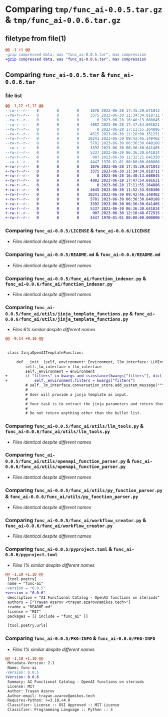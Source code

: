 # Comparing `tmp/func_ai-0.0.5.tar.gz` & `tmp/func_ai-0.0.6.tar.gz`

## filetype from file(1)

```diff
@@ -1 +1 @@
-gzip compressed data, was "func_ai-0.0.5.tar", max compression
+gzip compressed data, was "func_ai-0.0.6.tar", max compression
```

## Comparing `func_ai-0.0.5.tar` & `func_ai-0.0.6.tar`

### file list

```diff
@@ -1,12 +1,12 @@
--rw-r--r--   0        0        0     1076 2023-06-28 17:45:39.671843 func_ai-0.0.5/LICENSE
--rw-r--r--   0        0        0     3375 2023-06-30 11:34:34.818711 func_ai-0.0.5/README.md
--rw-r--r--   0        0        0        0 2023-06-28 16:40:13.608045 func_ai-0.0.5/func_ai/__init__.py
--rw-r--r--   0        0        0     4082 2023-06-28 17:47:54.691621 func_ai-0.0.5/func_ai/function_indexer.py
--rw-r--r--   0        0        0        0 2023-06-28 17:11:55.264886 func_ai-0.0.5/func_ai/utils/__init__.py
--rw-r--r--   0        0        0     4515 2023-06-30 11:28:00.351251 func_ai-0.0.5/func_ai/utils/jinja_template_functions.py
--rw-r--r--   0        0        0    10241 2023-06-30 09:42:46.148402 func_ai-0.0.5/func_ai/utils/llm_tools.py
--rw-r--r--   0        0        0     5701 2023-06-30 06:36:30.640188 func_ai-0.0.5/func_ai/utils/openapi_function_parser.py
--rw-r--r--   0        0        0     3392 2023-06-30 06:36:30.641465 func_ai-0.0.5/func_ai/utils/py_function_parser.py
--rw-r--r--   0        0        0     5337 2023-06-30 06:36:30.641834 func_ai-0.0.5/func_ai/workflow_creator.py
--rw-r--r--   0        0        0      907 2023-06-30 11:32:21.641350 func_ai-0.0.5/pyproject.toml
--rw-r--r--   0        0        0     4447 1970-01-01 00:00:00.000000 func_ai-0.0.5/PKG-INFO
+-rw-r--r--   0        0        0     1076 2023-06-28 17:45:39.671843 func_ai-0.0.6/LICENSE
+-rw-r--r--   0        0        0     3375 2023-06-30 11:34:34.818711 func_ai-0.0.6/README.md
+-rw-r--r--   0        0        0        0 2023-06-28 16:40:13.608045 func_ai-0.0.6/func_ai/__init__.py
+-rw-r--r--   0        0        0     4082 2023-06-28 17:47:54.691621 func_ai-0.0.6/func_ai/function_indexer.py
+-rw-r--r--   0        0        0        0 2023-06-28 17:11:55.264886 func_ai-0.0.6/func_ai/utils/__init__.py
+-rw-r--r--   0        0        0     4645 2023-06-30 11:52:33.930306 func_ai-0.0.6/func_ai/utils/jinja_template_functions.py
+-rw-r--r--   0        0        0    10241 2023-06-30 09:42:46.148402 func_ai-0.0.6/func_ai/utils/llm_tools.py
+-rw-r--r--   0        0        0     5701 2023-06-30 06:36:30.640188 func_ai-0.0.6/func_ai/utils/openapi_function_parser.py
+-rw-r--r--   0        0        0     3392 2023-06-30 06:36:30.641465 func_ai-0.0.6/func_ai/utils/py_function_parser.py
+-rw-r--r--   0        0        0     5337 2023-06-30 06:36:30.641834 func_ai-0.0.6/func_ai/workflow_creator.py
+-rw-r--r--   0        0        0      907 2023-06-30 12:10:48.672915 func_ai-0.0.6/pyproject.toml
+-rw-r--r--   0        0        0     4447 1970-01-01 00:00:00.000000 func_ai-0.0.6/PKG-INFO
```

### Comparing `func_ai-0.0.5/LICENSE` & `func_ai-0.0.6/LICENSE`

 * *Files identical despite different names*

### Comparing `func_ai-0.0.5/README.md` & `func_ai-0.0.6/README.md`

 * *Files identical despite different names*

### Comparing `func_ai-0.0.5/func_ai/function_indexer.py` & `func_ai-0.0.6/func_ai/function_indexer.py`

 * *Files identical despite different names*

### Comparing `func_ai-0.0.5/func_ai/utils/jinja_template_functions.py` & `func_ai-0.0.6/func_ai/utils/jinja_template_functions.py`

 * *Files 6% similar despite different names*

```diff
@@ -9,14 +9,16 @@
 
 
 class JinjaOpenAITemplateFunction:
 
     def __init__(self, environment: Environment, llm_interface: LLMInterface, **kwargs):
         self._lm_interface = llm_interface
         self._environment = environment
+        if "filters" in kwargs and isinstance(kwargs["filters"], dict):
+            self._environment.filters = kwargs["filters"]
         # self._lm_interface.conversation_store.add_system_message("""You are a code helper. Your goal is to help the user to convert a jinja template into a list of parameters.
         #
         # User will provide a jinja template as input.
         #
         # Your task is to extract the jinja parameters and return them in a bullet list.
         #
         # Do not return anything other than the bullet list.
```

### Comparing `func_ai-0.0.5/func_ai/utils/llm_tools.py` & `func_ai-0.0.6/func_ai/utils/llm_tools.py`

 * *Files identical despite different names*

### Comparing `func_ai-0.0.5/func_ai/utils/openapi_function_parser.py` & `func_ai-0.0.6/func_ai/utils/openapi_function_parser.py`

 * *Files identical despite different names*

### Comparing `func_ai-0.0.5/func_ai/utils/py_function_parser.py` & `func_ai-0.0.6/func_ai/utils/py_function_parser.py`

 * *Files identical despite different names*

### Comparing `func_ai-0.0.5/func_ai/workflow_creator.py` & `func_ai-0.0.6/func_ai/workflow_creator.py`

 * *Files identical despite different names*

### Comparing `func_ai-0.0.5/pyproject.toml` & `func_ai-0.0.6/pyproject.toml`

 * *Files 1% similar despite different names*

```diff
@@ -1,10 +1,10 @@
 [tool.poetry]
 name = "func-ai"
-version = "0.0.5"
+version = "0.0.6"
 description = "AI Functional Catalog - OpenAI functions on steriods"
 authors = ["Trayan Azarov <trayan.azarov@amikos.tech>"]
 readme = "README.md"
 license = "MIT"
 packages = [{ include = "func_ai" }]
 
 [tool.poetry.urls]
```

### Comparing `func_ai-0.0.5/PKG-INFO` & `func_ai-0.0.6/PKG-INFO`

 * *Files 1% similar despite different names*

```diff
@@ -1,10 +1,10 @@
 Metadata-Version: 2.1
 Name: func-ai
-Version: 0.0.5
+Version: 0.0.6
 Summary: AI Functional Catalog - OpenAI functions on steriods
 License: MIT
 Author: Trayan Azarov
 Author-email: trayan.azarov@amikos.tech
 Requires-Python: >=3.10,<4.0
 Classifier: License :: OSI Approved :: MIT License
 Classifier: Programming Language :: Python :: 3
```

